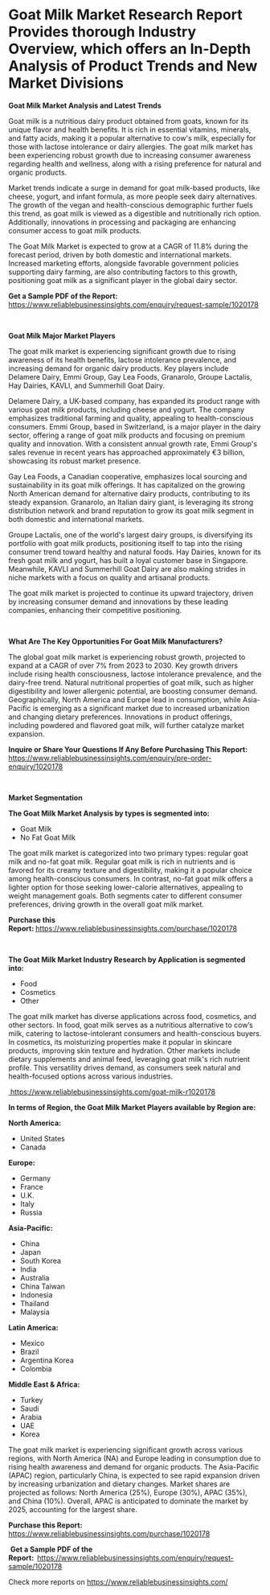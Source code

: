 <p><h1>Goat Milk Market Research Report Provides thorough Industry Overview, which offers an In-Depth Analysis of Product Trends and New Market Divisions</h1></p><p><strong>Goat Milk Market Analysis and Latest Trends</strong></p>
<p><p>Goat milk is a nutritious dairy product obtained from goats, known for its unique flavor and health benefits. It is rich in essential vitamins, minerals, and fatty acids, making it a popular alternative to cow's milk, especially for those with lactose intolerance or dairy allergies. The goat milk market has been experiencing robust growth due to increasing consumer awareness regarding health and wellness, along with a rising preference for natural and organic products.</p><p>Market trends indicate a surge in demand for goat milk-based products, like cheese, yogurt, and infant formula, as more people seek dairy alternatives. The growth of the vegan and health-conscious demographic further fuels this trend, as goat milk is viewed as a digestible and nutritionally rich option. Additionally, innovations in processing and packaging are enhancing consumer access to goat milk products.</p><p>The Goat Milk Market is expected to grow at a CAGR of 11.8% during the forecast period, driven by both domestic and international markets. Increased marketing efforts, alongside favorable government policies supporting dairy farming, are also contributing factors to this growth, positioning goat milk as a significant player in the global dairy sector.</p></p>
<p><strong>Get a Sample PDF of the Report:&nbsp;</strong> <a href="https://www.reliablebusinessinsights.com/enquiry/request-sample/1020178?utm_campaign=2397&utm_medium=2&utm_source=Github&utm_content=ia&utm_term=14022025&utm_id=goat-milk">https://www.reliablebusinessinsights.com/enquiry/request-sample/1020178</a></p>
<p>&nbsp;</p>
<p><strong>Goat Milk Major Market Players</strong></p>
<p><p>The goat milk market is experiencing significant growth due to rising awareness of its health benefits, lactose intolerance prevalence, and increasing demand for organic dairy products. Key players include Delamere Dairy, Emmi Group, Gay Lea Foods, Granarolo, Groupe Lactalis, Hay Dairies, KAVLI, and Summerhill Goat Dairy.</p><p>Delamere Dairy, a UK-based company, has expanded its product range with various goat milk products, including cheese and yogurt. The company emphasizes traditional farming and quality, appealing to health-conscious consumers. Emmi Group, based in Switzerland, is a major player in the dairy sector, offering a range of goat milk products and focusing on premium quality and innovation. With a consistent annual growth rate, Emmi Group's sales revenue in recent years has approached approximately €3 billion, showcasing its robust market presence.</p><p>Gay Lea Foods, a Canadian cooperative, emphasizes local sourcing and sustainability in its goat milk offerings. It has capitalized on the growing North American demand for alternative dairy products, contributing to its steady expansion. Granarolo, an Italian dairy giant, is leveraging its strong distribution network and brand reputation to grow its goat milk segment in both domestic and international markets.</p><p>Groupe Lactalis, one of the world's largest dairy groups, is diversifying its portfolio with goat milk products, positioning itself to tap into the rising consumer trend toward healthy and natural foods. Hay Dairies, known for its fresh goat milk and yogurt, has built a loyal customer base in Singapore. Meanwhile, KAVLI and Summerhill Goat Dairy are also making strides in niche markets with a focus on quality and artisanal products.</p><p>The goat milk market is projected to continue its upward trajectory, driven by increasing consumer demand and innovations by these leading companies, enhancing their competitive positioning.</p></p>
<p>&nbsp;</p>
<p><strong>What Are The Key Opportunities For Goat Milk Manufacturers?</strong></p>
<p><p>The global goat milk market is experiencing robust growth, projected to expand at a CAGR of over 7% from 2023 to 2030. Key growth drivers include rising health consciousness, lactose intolerance prevalence, and the dairy-free trend. Natural nutritional properties of goat milk, such as higher digestibility and lower allergenic potential, are boosting consumer demand. Geographically, North America and Europe lead in consumption, while Asia-Pacific is emerging as a significant market due to increased urbanization and changing dietary preferences. Innovations in product offerings, including powdered and flavored goat milk, will further catalyze market expansion.</p></p>
<p><strong>Inquire or Share Your Questions If Any Before Purchasing This Report:</strong> <a href="https://www.reliablebusinessinsights.com/enquiry/pre-order-enquiry/1020178?utm_campaign=2397&utm_medium=2&utm_source=Github&utm_content=ia&utm_term=14022025&utm_id=goat-milk">https://www.reliablebusinessinsights.com/enquiry/pre-order-enquiry/1020178</a></p>
<p>&nbsp;</p>
<p><strong>Market Segmentation</strong></p>
<p><strong>The Goat Milk Market Analysis by types is segmented into:</strong></p>
<p><ul><li>Goat Milk</li><li>No Fat Goat Milk</li></ul></p>
<p><p>The goat milk market is categorized into two primary types: regular goat milk and no-fat goat milk. Regular goat milk is rich in nutrients and is favored for its creamy texture and digestibility, making it a popular choice among health-conscious consumers. In contrast, no-fat goat milk offers a lighter option for those seeking lower-calorie alternatives, appealing to weight management goals. Both segments cater to different consumer preferences, driving growth in the overall goat milk market.</p></p>
<p><strong>Purchase this Report:&nbsp;</strong><a href="https://www.reliablebusinessinsights.com/purchase/1020178?utm_campaign=2397&utm_medium=2&utm_source=Github&utm_content=ia&utm_term=14022025&utm_id=goat-milk">https://www.reliablebusinessinsights.com/purchase/1020178</a></p>
<p>&nbsp;</p>
<p><strong>The Goat Milk Market Industry Research by Application is segmented into:</strong></p>
<p><ul><li>Food</li><li>Cosmetics</li><li>Other</li></ul></p>
<p><p>The goat milk market has diverse applications across food, cosmetics, and other sectors. In food, goat milk serves as a nutritious alternative to cow’s milk, catering to lactose-intolerant consumers and health-conscious buyers. In cosmetics, its moisturizing properties make it popular in skincare products, improving skin texture and hydration. Other markets include dietary supplements and animal feed, leveraging goat milk's rich nutrient profile. This versatility drives demand, as consumers seek natural and health-focused options across various industries.</p></p>
<p><a href="https://www.reliablebusinessinsights.com/goat-milk-r1020178?utm_campaign=2397&utm_medium=2&utm_source=Github&utm_content=ia&utm_term=14022025&utm_id=goat-milk">&nbsp;https://www.reliablebusinessinsights.com/goat-milk-r1020178</a></p>
<p><strong>In terms of Region, the Goat Milk Market Players available by Region are:</strong></p>
<p>
    <p> <strong> North America: </strong>
        <ul>
            <li>United States</li>
            <li>Canada</li>
        </ul>
        </p> 
    <p> <strong> Europe: </strong>
        <ul>
            <li>Germany</li>
            <li>France</li>
            <li>U.K.</li>
            <li>Italy</li>
            <li>Russia</li>
        </ul>
        </p> 
    <p> <strong> Asia-Pacific: </strong>
        <ul>
            <li>China</li>
            <li>Japan</li>
            <li>South Korea</li>
            <li>India</li>
            <li>Australia</li>
            <li>China Taiwan</li>
            <li>Indonesia</li>
            <li>Thailand</li>
            <li>Malaysia</li>
        </ul>
        </p> 
    <p> <strong> Latin America: </strong>
        <ul>
            <li>Mexico</li>
            <li>Brazil</li>
            <li>Argentina Korea</li>
            <li>Colombia</li>
        </ul>
        </p> 
    <p> <strong> Middle East & Africa: </strong>
        <ul>
            <li>Turkey</li>
            <li>Saudi</li>
            <li>Arabia</li>
            <li>UAE</li>
            <li>Korea</li>
        </ul>
    </p>
    </p>
<p><p>The goat milk market is experiencing significant growth across various regions, with North America (NA) and Europe leading in consumption due to rising health awareness and demand for organic products. The Asia-Pacific (APAC) region, particularly China, is expected to see rapid expansion driven by increasing urbanization and dietary changes. Market shares are projected as follows: North America (25%), Europe (30%), APAC (35%), and China (10%). Overall, APAC is anticipated to dominate the market by 2025, accounting for the largest share.</p></p>
<p><strong>Purchase this Report: </strong><a href="https://www.reliablebusinessinsights.com/purchase/1020178?utm_campaign=2397&utm_medium=2&utm_source=Github&utm_content=ia&utm_term=14022025&utm_id=goat-milk">https://www.reliablebusinessinsights.com/purchase/1020178</a></p>
<p>&nbsp;<strong>Get a Sample PDF of the Report:&nbsp;&nbsp;</strong><a href="https://www.reliablebusinessinsights.com/enquiry/request-sample/1020178?utm_campaign=2397&utm_medium=2&utm_source=Github&utm_content=ia&utm_term=14022025&utm_id=goat-milk">https://www.reliablebusinessinsights.com/enquiry/request-sample/1020178</a></p>
<p><strong></strong></p>
<p>Check more reports on <a href="https://www.reliablebusinessinsights.com/?utm_campaign=2397&utm_medium=2&utm_source=Github&utm_content=ia&utm_term=14022025&utm_id=goat-milk">https://www.reliablebusinessinsights.com/</a></p>